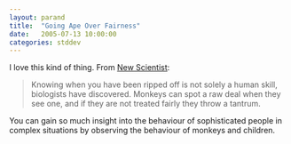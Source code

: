 ```yaml
---
layout: parand
title:  "Going Ape Over Fairness"
date:   2005-07-13 10:00:00
categories: stddev
---
```

I love this kind of thing. From [New Scientist](/web/20101222035900/http://www.newscientist.com/article.ns?id=dn4179):

> Knowing when you have been ripped off is not solely a human skill, biologists have discovered. Monkeys can spot a raw deal when they see one, and if they are not treated fairly they throw a tantrum.

You can gain so much insight into the behaviour of sophisticated people in complex situations by observing the behaviour of monkeys and children.
